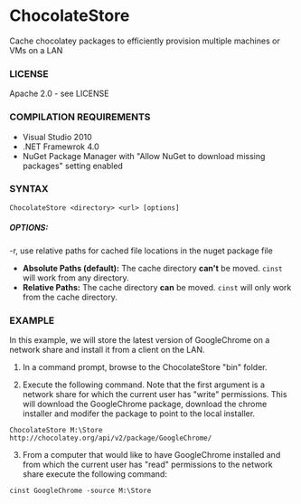 ChocolateStore
==============
Cache chocolatey packages to efficiently provision multiple machines or VMs on a LAN

### LICENSE
Apache 2.0 - see LICENSE

### COMPILATION REQUIREMENTS
* Visual Studio 2010
* .NET Framewrok 4.0
* NuGet Package Manager with "Allow NuGet to download missing packages" setting enabled

### SYNTAX
`ChocolateStore <directory> <url> [options]`

##### OPTIONS:
 -r,   use relative paths for cached file locations in the nuget package file

- **Absolute Paths (default):** The cache directory **can't** be moved. `cinst` will work from any directory.
- **Relative Paths:** The cache directory **can** be moved. `cinst` will only work from the cache directory.

### EXAMPLE
In this example, we will store the latest version of GoogleChrome on a network share and install it from a client on the LAN.

1) In a command prompt, browse to the ChocolateStore "bin" folder.

2) Execute the following command. Note that the first argument is a network share for which the current user has "write" permissions. This will download the GoogleChrome package, download the chrome installer and modifer the package to point to the local installer.

`ChocolateStore M:\Store http://chocolatey.org/api/v2/package/GoogleChrome/`

3) From a computer that would like to have GoogleChrome installed and from which the current user has "read" permissions to the network share execute the following command:

`cinst GoogleChrome -source M:\Store`